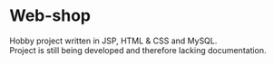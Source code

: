 # Web-shop
Hobby project
written in JSP, HTML & CSS and MySQL. <br>
Project is still being developed and therefore lacking documentation.
